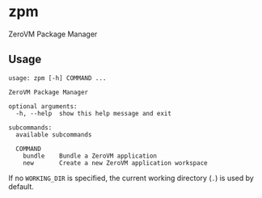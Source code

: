 zpm
===

ZeroVM Package Manager


Usage
-----

    usage: zpm [-h] COMMAND ...

    ZeroVM Package Manager

    optional arguments:
      -h, --help  show this help message and exit

    subcommands:
      available subcommands

      COMMAND
        bundle    Bundle a ZeroVM application
        new       Create a new ZeroVM application workspace

If no `WORKING_DIR` is specified, the current working directory (`.`) is used
by default.
